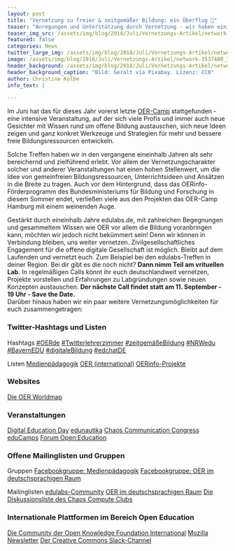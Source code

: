```yaml
---
layout: post
title: "Vernetzung zu freier & zeitgemäßer Bildung: ein Überflug 🚀"
teaser: "Anregungen und Unterstützung durch Vernetzung - wir haben einige Möglichkeiten zusammengetragen."
teaser_img_src: /assets/img/blog/2018/Juli/Vernetzungs-Artikel/network-3537400_1920.jpg
featured: false
categories: News
twitter_large_img: /assets/img/blog/2018/Juli/Vernetzungs-Artikel/network-3537400_1920.jpg
image: /assets/img/blog/2018/Juli/Vernetzungs-Artikel/network-3537400_1920.jpg
header_background: /assets/img/blog/2018/Juli/Vernetzungs-Artikel/network-3537400_1920.jpg
header_background_caption: "Bild: Geralt via Pixabay. Lizenz: CC0"
author: Christine Kolbe
info_text: |

---
```


Im Juni hat das für dieses Jahr vorerst letzte [OER-Camp](https://www.oercamp.de/) stattgefunden - eine intensive Veranstaltung, auf der sich viele Profis und immer auch neue Gesichter mit Wissen rund um offene Bildung austauschen, sich neue Ideen zeigen und ganz konkret Werkzeuge und Strategien für mehr und bessere freie Bildungsressourcen entwickeln.

Solche Treffen haben wir in den vergangene eineinhalb Jahren als sehr bereichernd und zielführend erlebt. Vor allem der Vernetzungscharakter solcher und anderer Veranstaltungen hat einen hohen Stellenwert, um die Idee von gemeinfreien Bildungsressourcen, Unterrichtsideen und Ansätzen in die Breite zu tragen. Auch vor dem Hintergrund, dass das OERinfo-Förderprogramm des Bundesministeriums für Bildung und Forschung in diesem Sommer endet, verließen viele aus den Projekten das OER-Camp Hamburg mit einem weinenden Auge.

Gestärkt durch eineinhalb Jahre edulabs.de, mit zahlreichen Begegnungen und gesammeltem Wissen wie OER vor allem die Bildung voranbringen kann, möchten wir jedoch nicht bekümmert sein! Denn wir können in Verbindung bleiben, uns weiter vernetzen. Zivilgesellschaftliches Engagement für die offene digitale Gesellschaft ist möglich. Bleibt auf dem Laufenden und vernetzt euch. Zum Beispiel bei den edulabs-Treffen in deiner Region. Bei dir gibt es die noch nicht? **Dann nimm Teil am vrituellen Lab.** In regelmäßigen Calls könnt ihr euch deutschlandweit vernetzen, Projekte vorstellen und Erfahrungen zu Labgründungen sowie neuen Konzepten austauschen. **Der nächste Call findet statt am 11. September - 19 Uhr - Save the Date.**<br>Darüber hinaus haben wir ein paar weitere Vernetzungsmöglichkeiten für euch zusammengetragen:
### Twitter-Hashtags und Listen

<p class="link-list">
<span class="link-list-headline">Hashtags</span>
<a class="external-link" href="https://twitter.com/hashtag/oerde?f=tweets&vertical=default&src=hash" target="_blank">#OERde</a>
<a class="external-link" href="https://twitter.com/hashtag/twitterlehrerzimmer?f=tweets&vertical=default&src=hash" target="_blank">#Twitterlehrerzimmer</a>
<a class="external-link" href="https://twitter.com/hashtag/zeitgem%C3%A4%C3%9Febildung?f=tweets&vertical=default&src=hash" target="_blank">#zeitgemäßeBildung</a>
<a class="external-link" href="https://twitter.com/hashtag/nrwedu?f=tweets&vertical=default&src=hash" target="_blank">#NRWedu</a>
<a class="external-link" href="https://twitter.com/hashtag/bayernedu?f=tweets&vertical=default&src=hash" target="_blank">#BayernEDU</a>
<a class="external-link" href="https://twitter.com/hashtag/digitalebildung?f=tweets&vertical=default&src=hash" target="_blank">#digitaleBildung</a>
<a class="external-link" href="https://twitter.com/hashtag/edchatde?f=tweets&vertical=default&src=hash" target="_blank">#edchatDE</a>
</p>

<p class="link-list">
<span class="link-list-headline">Listen</span>
<a class="external-link" href="https://twitter.com/sondala/lists/medienpaedagogik" target="_blank">Medienpädagogik</a>
<a class="external-link" href="https://twitter.com/xolotl/lists/oer" target="_blank">OER (international)</a>
<a class="external-link" href="https://twitter.com/OER_JOINTLY/lists/oerinfo-projekte" target="_blank">OERinfo-Projekte</a>
</p>

### Websites

<p class="link-list">
<a class="external-link" href="https://oerworldmap.org" target="_blank">Die OER Worldmap</a>
</p>

### Veranstaltungen

<p class="link-list">
<a class="external-link" href="https://digitaleducation.cologne/konferenz" target="_blank">Digital Education Day</a>
<a class="external-link" href="http://www.edunautika.de/" target="_blank">edunautika</a>
<a class="external-link" href="https://events.ccc.de/" target="_blank">Chaos Communication Congress</a>
<a class="external-link" href="https://educamps.org/" target="_blank">eduCamps</a>
<a class="external-link" href="https://education.forum-open.de/" target="_blank">Forum Open:Education</a>
</p>

### Offene Mailinglisten und Gruppen

<p class="link-list">
<span class="link-list-headline">Gruppen</span>
<a class="external-link" href="https://www.facebook.com/groups/131402253579323/" target="_blank">Facebookgruppe: Medienpädagogik</a>
<a class="external-link" href="https://www.facebook.com/groups/OERde/?ref=group_browse_new" target="_blank">Facebookgruppe: OER im deutschsprachigen Raum</a>
</p>

<p class="link-list">
<span class="link-list-headline">Mailinglisten</span>
<a class="external-link" href="https://listen.jpberlin.de/mailman/listinfo/edulabs" target="_blank">edulabs-Community</a>
<a class="external-link" href="https://www.oercamp.de/2018/04/05/mailingliste-zu-oer-im-deutschsprachigen-raum/" target="_blank">OER im deutschsprachigen Raum</a>
<a class="external-link" href="https://www.ccc.de/debate" target="_blank">Die Diskussionsliste des Chaos Compute Clubs</a>
</p>

### Internationale Plattformen im Bereich Open Education
<p class="link-list">
<a class="external-link" href="https://education.okfn.org/" target="_blank">Die Community der Open Knowledge Foundation International</a>
<a class="external-link" href="https://www.mozilla.org/de/newsletter/" target="_blank">Mozilla Newsletter</a>
<a class="external-link" href="https://slack-signup.creativecommons.org/" target="_blank">Der Creative Commons Slack-Channel</a>
</p>